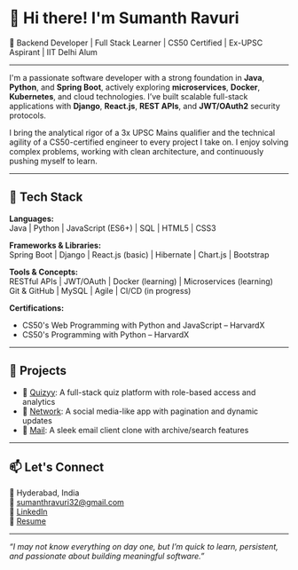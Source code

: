 # 👋 Hi there! I'm Sumanth Ravuri

🎯 Backend Developer | Full Stack Learner | CS50 Certified | Ex-UPSC Aspirant | IIT Delhi Alum

---

I'm a passionate software developer with a strong foundation in **Java**, **Python**, and **Spring Boot**, actively exploring **microservices**, **Docker**, **Kubernetes**, and cloud technologies. I’ve built scalable full-stack applications with **Django**, **React.js**, **REST APIs**, and **JWT/OAuth2** security protocols.

I bring the analytical rigor of a 3x UPSC Mains qualifier and the technical agility of a CS50-certified engineer to every project I take on. I enjoy solving complex problems, working with clean architecture, and continuously pushing myself to learn.

---

## 🔧 Tech Stack

**Languages:**  
Java | Python | JavaScript (ES6+) | SQL | HTML5 | CSS3

**Frameworks & Libraries:**  
Spring Boot | Django | React.js (basic) | Hibernate | Chart.js | Bootstrap

**Tools & Concepts:**  
RESTful APIs | JWT/OAuth | Docker (learning) | Microservices (learning)  
Git & GitHub | MySQL | Agile | CI/CD (in progress)

**Certifications:**  
- CS50's Web Programming with Python and JavaScript – HarvardX  
- CS50's Programming with Python – HarvardX

---

## 📌 Projects

- 🔗 [Quizyy](https://github.com/WaterMelon977/quizyy): A full-stack quiz platform with role-based access and analytics  
- 🔗 [Network](https://github.com/WaterMelon977/network): A social media-like app with pagination and dynamic updates  
- 🔗 [Mail](https://github.com/WaterMelon977/mail): A sleek email client clone with archive/search features

---

## 📫 Let's Connect

📍 Hyderabad, India  
📧 [sumanthravuri32@gmail.com](mailto:sumanthravuri32@gmail.com)  
🔗 [LinkedIn](https://www.linkedin.com/in/sumanth-ravuri-2824a5b7/)  
💼 [Resume](https://drive.google.com/file/d/1bANsxwNJaCkYqDaEfajVkphdVaVaFTl_/view?usp=sharing)

---

_“I may not know everything on day one, but I’m quick to learn, persistent, and passionate about building meaningful software.”_
